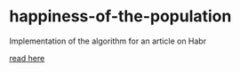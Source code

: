 # happiness-of-the-population

Implementation of the algorithm for an article on Habr

[read here](https://habr.com/ru/post/574954/ "Habr")

